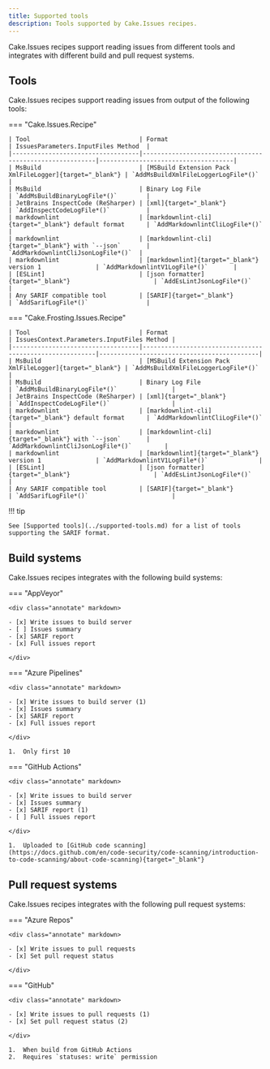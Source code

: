 ```yaml
---
title: Supported tools
description: Tools supported by Cake.Issues recipes.
---
```


Cake.Issues recipes support reading issues from different tools and integrates with different build and pull request systems.

## Tools

Cake.Issues recipes support reading issues from output of the following tools:

=== "Cake.Issues.Recipe"

    | Tool                              | Format                                                  | IssuesParameters.InputFiles Method  |
    |-----------------------------------|---------------------------------------------------------|-------------------------------------|
    | MsBuild                           | [MSBuild Extension Pack XmlFileLogger]{target="_blank"} | `AddMsBuildXmlFileLoggerLogFile*()` |
    | MsBuild                           | Binary Log File                                         | `AddMsBuildBinaryLogFile*()`        |
    | JetBrains InspectCode (ReSharper) | [xml]{target="_blank"}                                  | `AddInspectCodeLogFile*()`          |
    | markdownlint                      | [markdownlint-cli]{target="_blank"} default format      | `AddMarkdownlintCliLogFile*()`      |
    | markdownlint                      | [markdownlint-cli]{target="_blank"} with `--json`       | `AddMarkdownlintCliJsonLogFile*()`  |
    | markdownlint                      | [markdownlint]{target="_blank"} version 1               | `AddMarkdownlintV1LogFile*()`       |
    | [ESLint]                          | [json formatter]{target="_blank"}                       | `AddEsLintJsonLogFile*()`           |
    | Any SARIF compatible tool         | [SARIF]{target="_blank"}                                | `AddSarifLogFile*()`                |

=== "Cake.Frosting.Issues.Recipe"

    | Tool                              | Format                                                  | IssuesContext.Parameters.InputFiles Method |
    |-----------------------------------|---------------------------------------------------------|--------------------------------------------|
    | MsBuild                           | [MSBuild Extension Pack XmlFileLogger]{target="_blank"} | `AddMsBuildXmlFileLoggerLogFile*()`        |
    | MsBuild                           | Binary Log File                                         | `AddMsBuildBinaryLogFile*()`               |
    | JetBrains InspectCode (ReSharper) | [xml]{target="_blank"}                                  | `AddInspectCodeLogFile*()`                 |
    | markdownlint                      | [markdownlint-cli]{target="_blank"} default format      | `AddMarkdownlintCliLogFile*()`             |
    | markdownlint                      | [markdownlint-cli]{target="_blank"} with `--json`       | `AddMarkdownlintCliJsonLogFile*()`         |
    | markdownlint                      | [markdownlint]{target="_blank"} version 1               | `AddMarkdownlintV1LogFile*()`              |
    | [ESLint]                          | [json formatter]{target="_blank"}                       | `AddEsLintJsonLogFile*()`                  |
    | Any SARIF compatible tool         | [SARIF]{target="_blank"}                                | `AddSarifLogFile*()`                       |

!!! tip

    See [Supported tools](../supported-tools.md) for a list of tools supporting the SARIF format.

[MSBuild Extension Pack XmlFileLogger]: https://github.com/mikefourie-zz/MSBuildExtensionPack/blob/master/Solutions/Main/Loggers/Framework/XmlFileLogger.cs
[xml]: https://www.jetbrains.com/help/resharper/InspectCode.html#alternative-output-formats
[markdownlint-cli]: https://github.com/igorshubovych/markdownlint-cli
[markdownlint]: https://github.com/DavidAnson/markdownlint
[ESLint]: https://eslint.org/
[json formatter]: https://eslint.org/docs/user-guide/formatters/#json
[SARIF]: https://sarifweb.azurewebsites.net/

## Build systems

Cake.Issues recipes integrates with the following build systems:

=== "AppVeyor"

    <div class="annotate" markdown>

    - [x] Write issues to build server
    - [ ] Issues summary
    - [x] SARIF report
    - [x] Full issues report

    </div>

=== "Azure Pipelines"

    <div class="annotate" markdown>

    - [x] Write issues to build server (1)
    - [x] Issues summary
    - [x] SARIF report
    - [x] Full issues report

    </div>

    1.  Only first 10

=== "GitHub Actions"

    <div class="annotate" markdown>

    - [x] Write issues to build server
    - [x] Issues summary
    - [x] SARIF report (1)
    - [ ] Full issues report

    </div>

    1.  Uploaded to [GitHub code scanning](https://docs.github.com/en/code-security/code-scanning/introduction-to-code-scanning/about-code-scanning){target="_blank"}

## Pull request systems

Cake.Issues recipes integrates with the following pull request systems:

=== "Azure Repos"

    <div class="annotate" markdown>

    - [x] Write issues to pull requests
    - [x] Set pull request status

    </div>

=== "GitHub"

    <div class="annotate" markdown>

    - [x] Write issues to pull requests (1)
    - [x] Set pull request status (2)

    </div>

    1.  When build from GitHub Actions
    2.  Requires `statuses: write` permission
